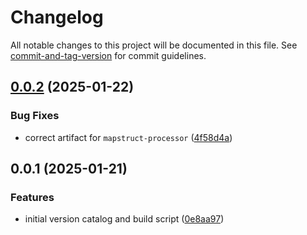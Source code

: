 # Changelog

All notable changes to this project will be documented in this file. See [commit-and-tag-version](https://github.com/absolute-version/commit-and-tag-version) for commit guidelines.

## [0.0.2](https://github.com/Health-Education-England/tis-trainee-version-catalog/compare/v0.0.1...v0.0.2) (2025-01-22)


### Bug Fixes

* correct artifact for `mapstruct-processor` ([4f58d4a](https://github.com/Health-Education-England/tis-trainee-version-catalog/commit/4f58d4a2af3a5f6d632a5ecf6872c2d09fe15099))

## 0.0.1 (2025-01-21)


### Features

* initial version catalog and build script ([0e8aa97](https://github.com/Health-Education-England/tis-trainee-version-catalog/commit/0e8aa97bb87e4f9ff222c4c1236421e758204407))
